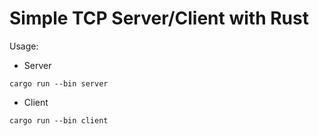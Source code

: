 # Simple TCP Server/Client with Rust

Usage:

- Server

```
cargo run --bin server
```

- Client

```
cargo run --bin client
```
